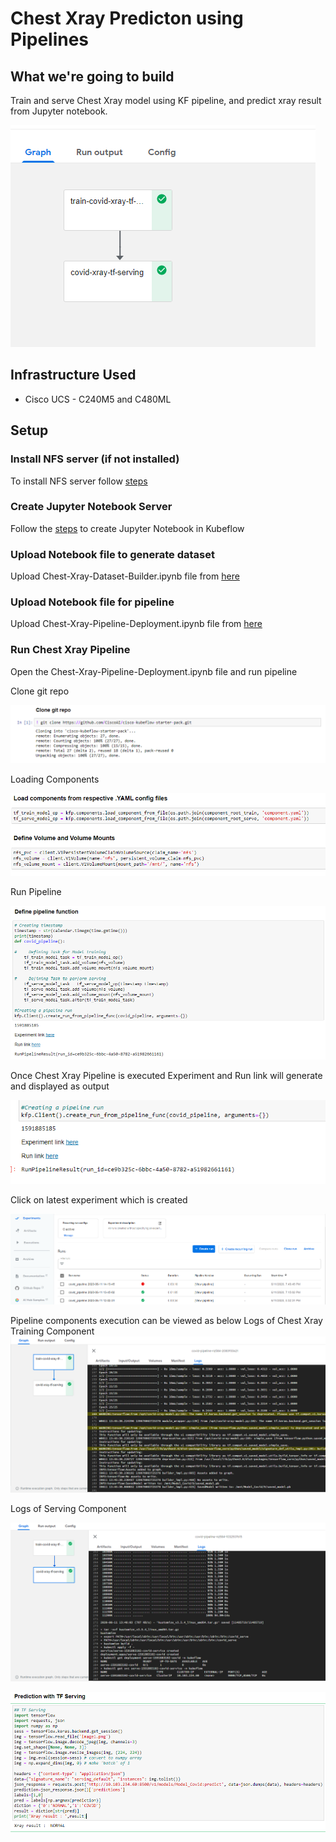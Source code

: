# Chest Xray Predicton using Pipelines

## What we're going to build

Train and serve Chest Xray model using KF pipeline, and predict xray result from Jupyter notebook.

![TF-Chest Xray Pipeline](pictures/0-xray-graph.PNG)

## Infrastructure Used

* Cisco UCS - C240M5 and C480ML

## Setup

### Install NFS server (if not installed)

To install NFS server follow [steps](../../../../../networking/ble-localization/onprem/pipelines#install-nfs-server-if-not-installed)

### Create Jupyter Notebook Server

Follow the [steps](./../../notebook#create--connect-to-jupyter-notebook-server)  to create Jupyter Notebook in Kubeflow

### Upload Notebook file to generate dataset

Upload Chest-Xray-Dataset-Builder.ipynb file from [here](./Chest-Xray-Dataset-Builder.ipynb)

### Upload Notebook file for pipeline

Upload Chest-Xray-Pipeline-Deployment.ipynb file from [here](./Chest-Xrays-Pipeline-Deployment.ipynb)

### Run Chest Xray Pipeline

Open the Chest-Xray-Pipeline-Deployment.ipynb file and run pipeline

Clone git repo

![TF-Chest Xray  Pipeline](pictures/1-git-clone.png)

Loading Components

![TF-BLERSSI Pipeline](pictures/2-load-compoents.PNG)

Run Pipeline

![TF-Chest Xray Pipeline](pictures/2-run-pipeline.PNG)

Once Chest Xray Pipeline is executed Experiment and Run link will generate and displayed as output

![TF-Chest Xray Pipeline](pictures/3-exp-link.PNG)

Click on latest experiment which is created

![TF-Chest Xray Pipeline](pictures/4-pipeline-created.PNG)

Pipeline components execution can be viewed as below
Logs of Chest Xray Training Component
![TF-Chest Xray Pipeline](pictures/6-pipeline-completed.PNG)

Logs of Serving Component

![TF-Chest Xray Pipeline](pictures/3-serving.PNG)

![TF-Network Traffic Pipeline](pictures/8-show-table.PNG)
